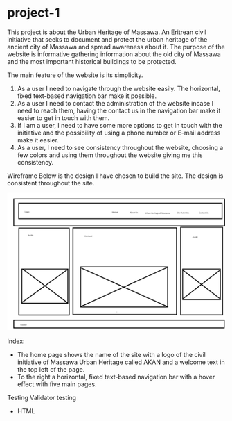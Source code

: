 # project-1
 
This project is about the Urban Heritage of Massawa. An Eritrean civil initiative that seeks to document and protect the urban heritage of the ancient city of Massawa and spread awareness about it. The purpose of the website is informative gathering information about the old city of Massawa and the most important historical buildings to be protected. 

The main feature of the website is its simplicity. 
1. As a user I need to navigate through the website easily. The horizontal, fixed text-based navigation bar make it possible.
2. As a user I need to contact the administration of the website incase I need to reach them, having the contact us in the navigation bar make it easier to get in touch with them.
3. If I am a user, I need to have some more options to get in touch with the initiative and the possibility of using a phone number or E-mail address make it easier. 
4. As a user, I need to see consistency throughout the website, choosing a few colors and using them throughout the website giving me this consistency.

Wireframe
Below is the design I have chosen to build the site. The design is consistent throughout the site.

![Screenshot 2024-05-11 at 23 35 16](./assets/readme/Webdesign.png)




Index: 
- The home page shows the name of the site with a logo of the civil initiative of Massawa Urban Heritage called AKAN and a welcome text in the top left of the page.
- To the right a horizontal, fixed text-based navigation bar with a hover effect with five main pages.


Testing
Validator testing
- HTML
    
